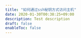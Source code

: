 ```yaml
---
title: "如何通过ssh秘钥方式访问主机"
date: 2020-01-30T00:38:25+09:00
description: Test description
draft: false
enableToc: false
---
```


